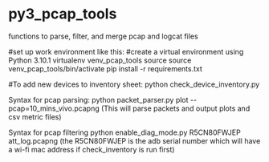 # py3_pcap_tools
functions to parse, filter, and merge pcap and logcat files

#set up work environment like this:
#create a virtual environment using Python 3.10.1
virtualenv venv_pcap_tools
source source venv_pcap_tools/bin/activate
pip install -r requirements.txt


#To add new devices to inventory sheet:
python check_device_inventory.py

Syntax for pcap parsing:
python packet_parser.py plot --pcap=10_mins_vivo.pcapng        (This will parse packets and output plots and csv metric files)

Syntax for pcap filtering
python enable_diag_mode.py R5CN80FWJEP  att_log.pcapng  (the R5CN80FWJEP is the adb serial number which will have a wi-fi mac address if check_inventory is run first)
